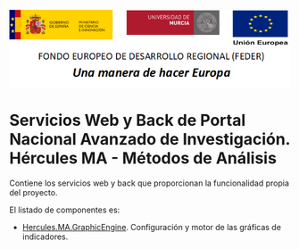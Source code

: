 ![](../Docs/media/CabeceraDocumentosMD.png)

# Servicios Web y Back de Portal Nacional Avanzado de Investigación. Hércules MA - Métodos de Análisis

Contiene los servicios web y back que proporcionan la funcionalidad propia del proyecto.

El listado de componentes es:

- [Hercules.MA.GraphicEngine](./Hercules.MA.GraphicEngine). Configuración y motor de las gráficas de indicadores.
